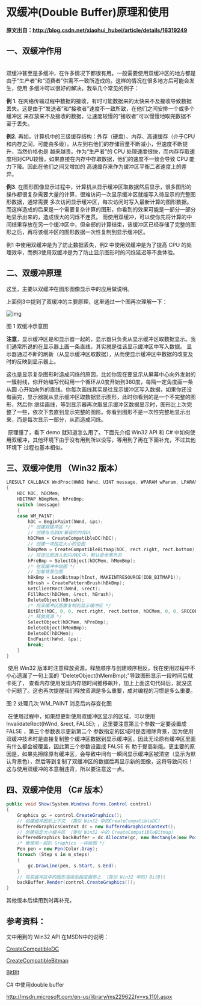 # 双缓冲(Double Buffer)原理和使用

**原文出自：http://blog.csdn.net/xiaohui_hubei/article/details/16319249**

## **一、双缓冲作用**

​     
双缓冲甚至是多缓冲，在许多情况下都很有用。一般需要使用双缓冲区的地方都是由于“生产者”和“消费者”供需不一致所造成的。这样的情况在很多地方后可能会发生，使用 多缓冲可以很好的解决。我举几个常见的例子：

**例 1**. 在网络传输过程中数据的接收，有时可能数据来的太快来不及接收导致数据丢失。这是由于“发送者”和“接收者”速度不一致所致，在他们之间安排一个或多个缓冲区 来存放来不及接收的数据，让速度较慢的“接收者”可以慢慢地取完数据不至于丢失。

**例2.** 再如，计算机中的三级缓存结构：外存（硬盘）、内存、高速缓存（介于CPU和内存之间，可能由多级）。从左到右他们的存储容量不断减小，但速度不断提升，当然价格也是 越来越贵。作为“生产者”的 CPU 处理速度很快，而内存存取速度相对CPU较慢，如果直接在内存中存取数据，他们的速度不一致会导致 CPU  能力下降。因此在他们之间又增加的 高速缓存来作为缓冲区平衡二者速度上的差异。

**例3**. 在图形图像显示过程中，计算机从显示缓冲区取数据然后显示，很多图形的操作都很复杂需要大量的计算，很难访问一次显示缓冲区就能写入待显示的完整图形数据，通常需要 多次访问显示缓冲区，每次访问时写入最新计算的图形数据。而这样造成的后果是一个需要复杂计算的图形，你看到的效果可能是一部分一部分地显示出来的，造成很大的闪烁不连贯。 而使用双缓冲，可以使你先将计算的中间结果存放在另一个缓冲区中，但全部的计算结束，该缓冲区已经存储了完整的图形之后，再将该缓冲区的图形数据一次性复制到显示缓冲区。

例1 中使用双缓冲是为了防止数据丢失，例2 中使用双缓冲是为了提高 CPU 的处理效率，而例3使用双缓冲是为了防止显示图形时的闪烁延迟等不良体验。



## **二、双缓冲原理**

这里，主要以双缓冲在图形图像显示中的应用做说明。  

​上面例3中提到了双缓冲的主要原理，这里通过一个图再次理解一下：

![img](https://img-blog.csdn.net/20131114201352765)

图 1  双缓冲示意图



​     **注意**，显示缓冲区是和显示器一起的，显示器只负责从显示缓冲区取数据显示。我们通常所说的在显示器上画一条直线，其实就是往该显示缓冲区中写入数据。 显示器通过不断的刷新（从显示缓冲区取数据），从而使显示缓冲区中数据的改变及时的反映到显示器上。



​     这也是显示复杂图形时造成闪烁的原因，比如你现在要显示从屏幕中心向外发射的一簇射线，你开始编写代码用一个循环从0度开始到360度，每隔一定角度画一条从圆 心开始向外的直线。你每次画线其实是往显示缓冲区写入数据，如果你还没有画完，显示器就从显示缓冲区取数据显示图形，此时你看到的是一个不完整的图形，然后你 继续画线，等到显示器再次取显示缓冲区数据显示时，图形比上次完整了一些，依次下去直到显示完整的图形。你看到图形不是一次性完整地显示出来，而是每次显示一部分，从而造成闪烁。



​     原理懂了，看下 demo 就知道怎么用了。下面先介绍 Win32 API 和 C# 中如何使用双缓冲，其他环境下由于没有用到所以没写，等用到了再在下面补充，不过其他环境下 过程也基本相似。



## **三、双缓冲使用 （Win32 版本）**


``` cpp
LRESULT CALLBACK WndProc(HWND hWnd, UINT message, WPARAM wParam, LPARAM lParam)
{
	HDC hDC, hDCMem;
	HBITMAP hBmpMem, hPreBmp;
	switch (message)
	{
	case WM_PAINT:
		hDC = BeginPaint(hWnd, &ps);
		/* 创建双缓冲区 */
		// 创建与当前DC兼容的内存DC
		hDCMem = CreateCompatibleDC(hDC);		
		// 创建一块指定大小的位图
		hBmpMem = CreateCompatibleBitmap(hDC, rect.right, rect.bottom);		
		// 将该位图选入到内存DC中，默认是全黑色的
		hPreBmp = SelectObject(hDCMem, hMemBmp);	
		/* 在双缓冲中绘图 */
		// 加载背景位图
		hBkBmp = LoadBitmap(hInst, MAKEINTRESOURCE(IDB_BITMAP1));	
		hBrush = CreatePatternBrush(hBkBmp);
		GetClientRect(hWnd, &rect);
		FillRect(hDCMem, &rect, hBrush);
		DeleteObject(hBrush);
		/* 将双缓冲区图像复制到显示缓冲区 */
		BitBlt(hDC, 0, 0, rect.right, rect.bottom, hDCMem, 0, 0, SRCCOPY);
		/* 释放资源 */
		SelectObject(hDCMem, hPreBmp);
		DeleteObject(hMemBmp);
		DeleteDC(hDCMem);
		EndPaint(hWnd, &ps);
		break;
	}
}
```

​    使用 Win32 版本时注意释放资源，释放顺序与创建顺序相反。我在使用过程中不小心遗漏了一句上面的 "DeleteObject(hMemBmp);"导致图形显示一段时间后就卡死了， 查看内存使用发现内存随时间推移飙升，加上上面这句代码后，就没这个问题了。这也再次提醒我们释放资源是多么重要，成对编程的习惯是多么重要。


图 2  处理几次 WM_PAINT 消息后内存变化图

​     在使用过程中，如果想更新使用双缓冲区显示的区域，可以使用 InvalidateRect(hWnd, &rect,  FALSE); ，这里要注意第三个参数一定要设置成 FALSE ，第三个参数表示更新第二个 参数指定的区域时是否擦除背景，因为使用双缓冲技术时是直接复制整个缓冲区数据到显示缓冲区，因此无论原有缓冲区里面有什么都会被覆盖，因此第三个参数设置成  FALSE 有 助于提高新能。更主要的原因是，如果先擦除原有缓冲区，会导致中间有一瞬间显示缓冲区被清空（显示为默认背景色），然后等到复制了双缓冲区的数据后再显示新的图像，这将导致闪烁！ 这与使用双缓冲的本意相违背，所以要注意这一点。



## **四、双缓冲使用 （C# 版本）**

``` csharp
public void Show(System.Windows.Forms.Control control)
{
    Graphics gc = control.CreateGraphics();
    // 创建缓冲图形上下文 （类似 Win32 中的CreateCompatibleDC）
    BufferedGraphicsContext dc = new BufferedGraphicsContext(); 
    // 创建指定大小缓冲区 （类似 Win32 中的 CreateCompatibleBitmap）
    BufferedGraphics backBuffer = dc.Allocate(gc, new Rectangle(new Point(0, 0), control.Size));     
    /* 像使用一般的 Graphics 一样绘图 */
    Pen pen = new Pen(Color.Gray);
    foreach (Step s in m_steps)
    {
        gc.DrawLine(pen, s.Start, s.End);
    }
    // 将双缓冲区中的图形渲染到指定画布上 （类似 Win32 中的）BitBlt
    backBuffer.Render(control.CreateGraphics());   
}
```

其他版本后续用到时再补充。



## **参考资料：**



文中用到的 Win32 API 在MSDN中的说明：

[CreateCompatibleDC](http://msdn.microsoft.com/en-us/library/windows/desktop/dd183489(v=vs.85).aspx)

[CreateCompatibleBitmap](http://msdn.microsoft.com/en-us/library/windows/desktop/dd183488(v=vs.85).aspx) 

[BitBlt](http://msdn.microsoft.com/en-us/library/windows/desktop/dd183370(v=vs.85).aspx)



C# 中使用double buffer 

<http://msdn.microsoft.com/en-us/library/ms229622(v=vs.110).aspx>
